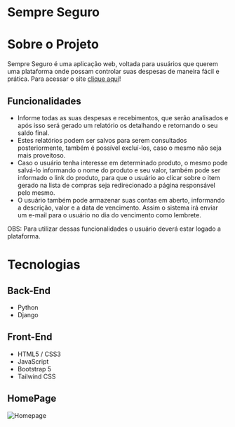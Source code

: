 # Sempre Seguro

# Sobre o Projeto

Sempre Seguro é uma aplicação web, voltada para usuários que querem uma plataforma onde possam controlar suas despesas de maneira fácil e prática. Para acessar o site [clique aqui](https://sempreseguro-production.up.railway.app/sempreseguro/)!

## Funcionalidades

* Informe todas as suas despesas e recebimentos, que serão analisados e após isso será gerado um relatório os detalhando e retornando o seu saldo final.
* Estes relatórios podem ser salvos para serem consultados posteriormente, também é possível excluí-los, caso o mesmo não seja mais proveitoso.
* Caso o usuário tenha interesse em determinado produto, o mesmo pode salvá-lo informando o nome do produto e seu valor, também pode ser informado o link do produto, para que o usuário ao clicar sobre o item gerado na lista de compras seja redirecionado a página responsável pelo mesmo.
* O usuário também pode armazenar suas contas em aberto, informando a descrição, valor e a data de vencimento. Assim o sistema irá enviar um e-mail para o usuário no dia do vencimento como lembrete.
  
OBS: Para utilizar dessas funcionalidades o usuário deverá estar logado a plataforma.

# Tecnologias

## Back-End
* Python
* Django

## Front-End
* HTML5 / CSS3
* JavaScript
* Bootstrap 5
* Tailwind CSS

## HomePage
![Homepage](https://github.com/DiogoMelloDM7/Sempre_Seguro/assets/136912625/f8320ead-c3cc-4995-be65-a612675e5a3f)



